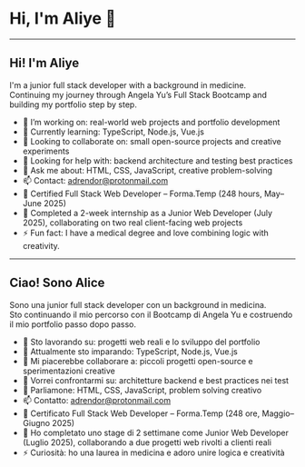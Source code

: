 # Hi, I'm Aliye 👋  
---

## Hi! I'm Aliye  
I'm a junior full stack developer with a background in medicine.  
Continuing my journey through Angela Yu’s Full Stack Bootcamp and building my portfolio step by step.

- 🔭 I’m working on: real-world web projects and portfolio development  
- 🌱 Currently learning: TypeScript, Node.js, Vue.js  
- 👯 Looking to collaborate on: small open-source projects and creative experiments  
- 🤔 Looking for help with: backend architecture and testing best practices  
- 💬 Ask me about: HTML, CSS, JavaScript, creative problem-solving  
- 📫 Contact: adrendor@protonmail.com  
- 📜 Certified Full Stack Web Developer – Forma.Temp (248 hours, May–June 2025)  
- 🧪 Completed a 2-week internship as a Junior Web Developer (July 2025), collaborating on two real client-facing web projects  
- ⚡ Fun fact: I have a medical degree and love combining logic with creativity.  

---

## Ciao! Sono Alice  
Sono una junior full stack developer con un background in medicina.  
Sto continuando il mio percorso con il Bootcamp di Angela Yu e costruendo il mio portfolio passo dopo passo.

- 🔭 Sto lavorando su: progetti web reali e lo sviluppo del portfolio  
- 🌱 Attualmente sto imparando: TypeScript, Node.js, Vue.js  
- 👯 Mi piacerebbe collaborare a: piccoli progetti open-source e sperimentazioni creative  
- 🤔 Vorrei confrontarmi su: architetture backend e best practices nei test  
- 💬 Parliamone: HTML, CSS, JavaScript, problem solving creativo  
- 📫 Contatto: adrendor@protonmail.com  
- 📜 Certificato Full Stack Web Developer – Forma.Temp (248 ore, Maggio–Giugno 2025)  
- 🧪 Ho completato uno stage di 2 settimane come Junior Web Developer (Luglio 2025), collaborando a due progetti web rivolti a clienti reali  
- ⚡ Curiosità: ho una laurea in medicina e adoro unire logica e creatività
